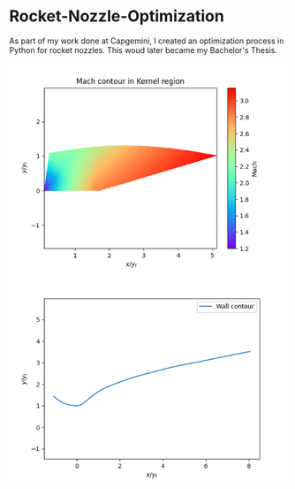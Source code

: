 # Rocket-Nozzle-Optimization
As part of my work done at Capgemini, I created an optimization process in Python for rocket nozzles. This woud later became my Bachelor's Thesis.

![alt text](https://github.com/rescolarandres/Rocket-Nozzle-Optimization/blob/main/mach_kernel.png)
![alt text](https://github.com/rescolarandres/Rocket-Nozzle-Optimization/blob/main/wall_contour.png)
